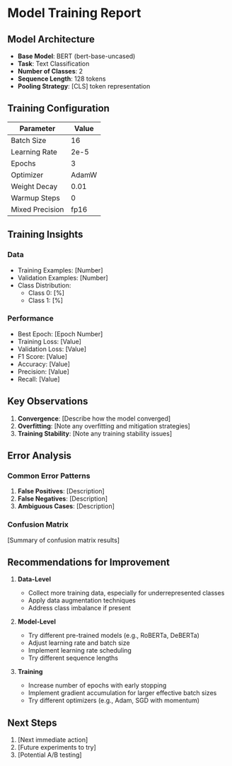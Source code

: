 # Model Training Report

## Model Architecture

- **Base Model**: BERT (bert-base-uncased)
- **Task**: Text Classification
- **Number of Classes**: 2
- **Sequence Length**: 128 tokens
- **Pooling Strategy**: [CLS] token representation

## Training Configuration

| Parameter | Value |
|-----------|-------|
| Batch Size | 16 |
| Learning Rate | 2e-5 |
| Epochs | 3 |
| Optimizer | AdamW |
| Weight Decay | 0.01 |
| Warmup Steps | 0 |
| Mixed Precision | fp16 |

## Training Insights

### Data
- Training Examples: [Number]
- Validation Examples: [Number]
- Class Distribution:
  - Class 0: [%]
  - Class 1: [%]

### Performance
- Best Epoch: [Epoch Number]
- Training Loss: [Value]
- Validation Loss: [Value]
- F1 Score: [Value]
- Accuracy: [Value]
- Precision: [Value]
- Recall: [Value]

## Key Observations
1. **Convergence**: [Describe how the model converged]
2. **Overfitting**: [Note any overfitting and mitigation strategies]
3. **Training Stability**: [Note any training stability issues]

## Error Analysis

### Common Error Patterns
1. **False Positives**: [Description]
2. **False Negatives**: [Description]
3. **Ambiguous Cases**: [Description]

### Confusion Matrix
[Summary of confusion matrix results]

## Recommendations for Improvement

1. **Data-Level**
   - Collect more training data, especially for underrepresented classes
   - Apply data augmentation techniques
   - Address class imbalance if present

2. **Model-Level**
   - Try different pre-trained models (e.g., RoBERTa, DeBERTa)
   - Adjust learning rate and batch size
   - Implement learning rate scheduling
   - Try different sequence lengths

3. **Training**
   - Increase number of epochs with early stopping
   - Implement gradient accumulation for larger effective batch sizes
   - Try different optimizers (e.g., Adam, SGD with momentum)

## Next Steps
1. [Next immediate action]
2. [Future experiments to try]
3. [Potential A/B testing]
